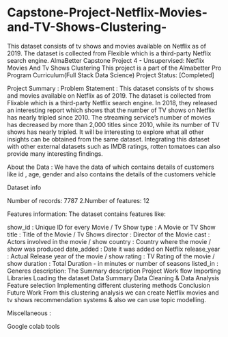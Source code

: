 # Capstone-Project-Netflix-Movies-and-TV-Shows-Clustering-
This dataset consists of tv shows and movies available on Netflix as of 2019. The dataset is collected from Flexible which is a third-party Netflix search engine.
AlmaBetter Capstone Project 4 - Unsupervised: Netflix Movies And Tv Shows Clustering
This project is a part of the Almabetter Pro Program Curriculum(Full Stack Data Science)
Project Status: [Completed]

Project Summary :
Problem Statement :
This dataset consists of tv shows and movies available on Netflix as of 2019. The dataset is collected from Flixable which is a third-party Netflix search engine.
In 2018, they released an interesting report which shows that the number of TV shows on Netflix has nearly tripled since 2010. The streaming service’s number of movies has decreased by more than 2,000 titles since 2010, while its number of TV shows has nearly tripled. It will be interesting to explore what all other insights can be obtained from the same dataset.
Integrating this dataset with other external datasets such as IMDB ratings, rotten tomatoes can also provide many interesting findings.

About the Data :
We have the data of which contains details of customers like id , age, gender and also contains the details of the customers vehicle

Dataset info

Number of records: 7787
2.Number of features: 12

Features information:
The dataset contains features like:

show_id : Unique ID for every Movie / Tv Show
type : A Movie or TV Show
title : Title of the Movie / Tv Shows
director : Director of the Movie
cast : Actors involved in the movie / show
country : Country where the movie / show was produced
date_added : Date it was added on Netflix
release_year : Actual Release year of the movie / show
rating : TV Rating of the movie / show
duration : Total Duration - in minutes or number of seasons
listed_in : Generes
description: The Summary description
Project Work flow
Importing Libraries
Loading the dataset
Data Summary
Data Cleaning & Data Analysis
Feature selection
Implementing different clustering methods
Conclusion
Future Work
From this clustering analysis we can create Netflix movies and tv shows recommendation systems & also we can use topic modelling.

Miscellaneous :

Google colab tools
